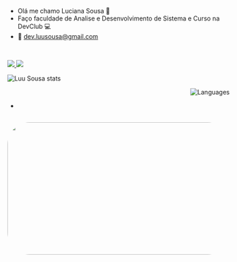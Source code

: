 - Olá me chamo Luciana Sousa 🧡  
- Faço faculdade de Analise e Desenvolvimento de Sistema e Curso na DevClub  :computer:
- 📧 dev.luusousa@gmail.com


<br>

<a href="https://wa.me/message/INVIVOFMSJKWK1"> <img src="https://img.shields.io/badge/WhatsApp-25D366?style=for-the-badge&logo=whatsapp&logoColor=white"/> </a>
<a href="https://www.linkedin.com/in/luciana-sousa-0456b4265/"> <img src="https://img.shields.io/badge/LinkedIn-0077B5?style=for-the-badge&logo=linkedin&logoColor=white"/> </a>



<div align="content" > 

![Luu Sousa stats](https://github-readme-stats.vercel.app/api?username=Luusousa&show_icons=true&theme=radical)
<br>

</div>

<div align="right" > 
 
![Languages](https://github-readme-stats.vercel.app/api/top-langs/?username=Luusousa&hide_progress=true)
 
 </div>

- 
 
 ##
 
<div align="center" > 

<img align="leaft" alt="Gif" height="300" width="1000" style="border-radius:50px;"  src="https://c.tenor.com/YG_Jz4QQFNIAAAAC/pixel-art-room.gif">

</div>
<br>
<br>
<br>
<br>
